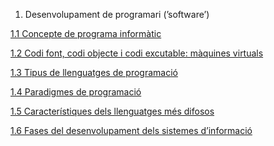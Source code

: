 1. Desenvolupament de programari (’software’)

  [1.1 Concepte de programa informàtic]()

  [1.2 Codi font, codi objecte i codi excutable: màquines virtuals]()
 
  [1.3 Tipus de llenguatges de programació]()
  
  [1.4 Paradigmes de programació]()
  
  [1.5 Característiques dels llenguatges més difosos]()
  
  [1.6 Fases del desenvolupament dels sistemes d’informació]()
  
